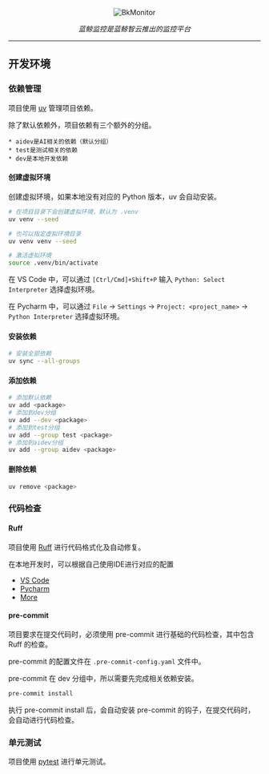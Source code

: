 <p align="center">
  <img src="../docs/resource/img/logo.png" alt="BkMonitor" style="vertical-align: middle;"/>
</p>
<p align="center">
    <em>蓝鲸监控是蓝鲸智云推出的监控平台</em>
</p>

---

## 开发环境

### 依赖管理

项目使用 [uv](https://docs.astral.sh/uv/getting-started/) 管理项目依赖。

除了默认依赖外，项目依赖有三个额外的分组。

    * aidev是AI相关的依赖（默认分组）
    * test是测试相关的依赖
    * dev是本地开发依赖

#### 创建虚拟环境

创建虚拟环境，如果本地没有对应的 Python 版本，uv 会自动安装。

```bash
# 在项目目录下会创建虚拟环境，默认为 .venv
uv venv --seed

# 也可以指定虚拟环境目录
uv venv venv --seed

# 激活虚拟环境
source .venv/bin/activate
```

在 VS Code 中，可以通过 `[Ctrl/Cmd]+Shift+P` 输入 `Python: Select Interpreter` 选择虚拟环境。

在 Pycharm 中，可以通过 `File` -> `Settings` -> `Project: <project_name>` -> `Python Interpreter` 选择虚拟环境。

#### 安装依赖

```bash
# 安装全部依赖
uv sync --all-groups
```

#### 添加依赖

```bash
# 添加默认依赖
uv add <package>
# 添加到dev分组
uv add --dev <package>
# 添加到test分组
uv add --group test <package>
# 添加到aidev分组
uv add --group aidev <package>
```

#### 删除依赖

```bash
uv remove <package>
```

### 代码检查

#### Ruff

项目使用 [Ruff](https://beta.ruff.rs/docs/configuration/) 进行代码格式化及自动修复。

在本地开发时，可以根据自己使用IDE进行对应的配置

* [VS Code](https://docs.astral.sh/ruff/editors/setup/#vs-code)
* [Pycharm](https://docs.astral.sh/ruff/editors/setup/#pycharm)
* [More](https://docs.astral.sh/ruff/editors/setup/)

#### pre-commit

项目要求在提交代码时，必须使用 pre-commit 进行基础的代码检查，其中包含 Ruff 的检查。

pre-commit 的配置文件在 `.pre-commit-config.yaml` 文件中。

pre-commit 在 dev 分组中，所以需要先完成相关依赖安装。

```bash
pre-commit install
```

执行 pre-commit install 后，会自动安装 pre-commit 的钩子，在提交代码时，会自动进行代码检查。

### 单元测试

项目使用 [pytest](https://docs.pytest.org/) 进行单元测试。
